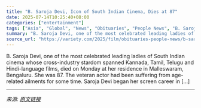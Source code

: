 ```yaml
---
title: "B. Saroja Devi, Icon of South Indian Cinema, Dies at 87"
date: 2025-07-14T10:25:40+08:00
categories: ["entertainment"]
tags: ["Asia", "Global", "News", "Obituaries", "People News", "B. Saroja Devi", "Kamal Haasan", "Narendra Modi", "Rajinikanth"]
summary: "B. Saroja Devi, one of the most celebrated leading ladies of South Indian cinema whose cross-industry stardom spanned Kannada, Tamil, Telugu and Hindi-language films, died on Monday at her residence i"
source_url: "https://variety.com/2025/film/obituaries-people-news/b-saroja-devi-dead-south-indian-cinema-1236459414/"
---
```


B. Saroja Devi, one of the most celebrated leading ladies of South Indian cinema whose cross-industry stardom spanned Kannada, Tamil, Telugu and Hindi-language films, died on Monday at her residence in Malleswaram, Bengaluru. She was 87. The veteran actor had been suffering from age-related ailments for some time. Saroja Devi began her screen career in [&#8230;]

---

*来源: [原文链接](https://variety.com/2025/film/obituaries-people-news/b-saroja-devi-dead-south-indian-cinema-1236459414/)*

